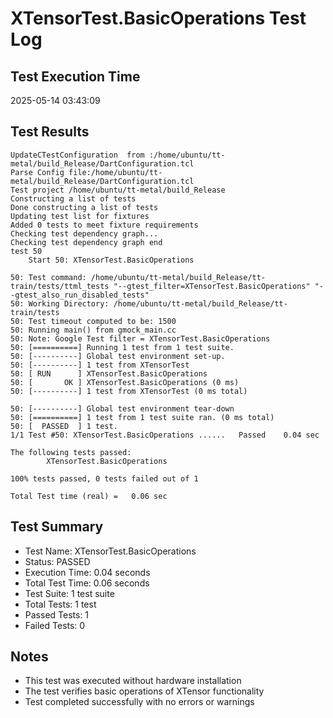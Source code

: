 # XTensorTest.BasicOperations Test Log

## Test Execution Time
2025-05-14 03:43:09

## Test Results
```
UpdateCTestConfiguration  from :/home/ubuntu/tt-metal/build_Release/DartConfiguration.tcl
Parse Config file:/home/ubuntu/tt-metal/build_Release/DartConfiguration.tcl
Test project /home/ubuntu/tt-metal/build_Release
Constructing a list of tests
Done constructing a list of tests
Updating test list for fixtures
Added 0 tests to meet fixture requirements
Checking test dependency graph...
Checking test dependency graph end
test 50
    Start 50: XTensorTest.BasicOperations

50: Test command: /home/ubuntu/tt-metal/build_Release/tt-train/tests/ttml_tests "--gtest_filter=XTensorTest.BasicOperations" "--gtest_also_run_disabled_tests"
50: Working Directory: /home/ubuntu/tt-metal/build_Release/tt-train/tests
50: Test timeout computed to be: 1500
50: Running main() from gmock_main.cc
50: Note: Google Test filter = XTensorTest.BasicOperations
50: [==========] Running 1 test from 1 test suite.
50: [----------] Global test environment set-up.
50: [----------] 1 test from XTensorTest
50: [ RUN      ] XTensorTest.BasicOperations
50: [       OK ] XTensorTest.BasicOperations (0 ms)
50: [----------] 1 test from XTensorTest (0 ms total)

50: [----------] Global test environment tear-down
50: [==========] 1 test from 1 test suite ran. (0 ms total)
50: [  PASSED  ] 1 test.
1/1 Test #50: XTensorTest.BasicOperations ......   Passed    0.04 sec

The following tests passed:
        XTensorTest.BasicOperations

100% tests passed, 0 tests failed out of 1

Total Test time (real) =   0.06 sec
```

## Test Summary
- Test Name: XTensorTest.BasicOperations
- Status: PASSED
- Execution Time: 0.04 seconds
- Total Test Time: 0.06 seconds
- Test Suite: 1 test suite
- Total Tests: 1 test
- Passed Tests: 1
- Failed Tests: 0

## Notes
- This test was executed without hardware installation
- The test verifies basic operations of XTensor functionality
- Test completed successfully with no errors or warnings
